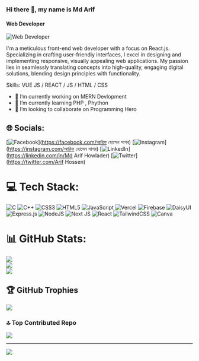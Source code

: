 ### Hi there 👋, my name is Md Arif
#### Web Developer
![Web Developer](https://avatars.githubusercontent.com/u/101608674?v=4)

I'm a meticulous front-end web developer with a focus on React.js. Specializing in crafting user-friendly interfaces, I excel in designing and implementing responsive, visually appealing web applications. My passion lies in seamlessly translating concepts into high-quality, engaging digital solutions, blending design principles with functionality.

Skills: VUE JS / REACT / JS / HTML / CSS

- 🔭 I’m currently working on MERN Devlopment 
- 🌱 I’m currently learning PHP , Phython  
- 👯 I’m looking to collaborate on Programming Hero 



## 🌐 Socials:
[![Facebook](https://img.shields.io/badge/Facebook-%231877F2.svg?logo=Facebook&logoColor=white)](https://facebook.com/আরিফ হোসেন সাগর) [![Instagram](https://img.shields.io/badge/Instagram-%23E4405F.svg?logo=Instagram&logoColor=white)](https://instagram.com/আরিফ হোসেন সাগর) [![LinkedIn](https://img.shields.io/badge/LinkedIn-%230077B5.svg?logo=linkedin&logoColor=white)](https://linkedin.com/in/Md Arif Howlader) [![Twitter](https://img.shields.io/badge/Twitter-%231DA1F2.svg?logo=Twitter&logoColor=white)](https://twitter.com/Arif Hossen) 

# 💻 Tech Stack:
![C](https://img.shields.io/badge/c-%2300599C.svg?style=for-the-badge&logo=c&logoColor=white) ![C++](https://img.shields.io/badge/c++-%2300599C.svg?style=for-the-badge&logo=c%2B%2B&logoColor=white) ![CSS3](https://img.shields.io/badge/css3-%231572B6.svg?style=for-the-badge&logo=css3&logoColor=white) ![HTML5](https://img.shields.io/badge/html5-%23E34F26.svg?style=for-the-badge&logo=html5&logoColor=white) ![JavaScript](https://img.shields.io/badge/javascript-%23323330.svg?style=for-the-badge&logo=javascript&logoColor=%23F7DF1E) ![Vercel](https://img.shields.io/badge/vercel-%23000000.svg?style=for-the-badge&logo=vercel&logoColor=white) ![Firebase](https://img.shields.io/badge/firebase-%23039BE5.svg?style=for-the-badge&logo=firebase) ![DaisyUI](https://img.shields.io/badge/daisyui-5A0EF8?style=for-the-badge&logo=daisyui&logoColor=white) ![Express.js](https://img.shields.io/badge/express.js-%23404d59.svg?style=for-the-badge&logo=express&logoColor=%2361DAFB) ![NodeJS](https://img.shields.io/badge/node.js-6DA55F?style=for-the-badge&logo=node.js&logoColor=white) ![Next JS](https://img.shields.io/badge/Next-black?style=for-the-badge&logo=next.js&logoColor=white) ![React](https://img.shields.io/badge/react-%2320232a.svg?style=for-the-badge&logo=react&logoColor=%2361DAFB) ![TailwindCSS](https://img.shields.io/badge/tailwindcss-%2338B2AC.svg?style=for-the-badge&logo=tailwind-css&logoColor=white) ![Canva](https://img.shields.io/badge/Canva-%2300C4CC.svg?style=for-the-badge&logo=Canva&logoColor=white)
# 📊 GitHub Stats:
![](https://github-readme-stats.vercel.app/api?username=arif1313&theme=radical&hide_border=true&include_all_commits=true&count_private=true)<br/>
![](https://github-readme-streak-stats.herokuapp.com/?user=arif1313&theme=radical&hide_border=true)<br/>
![](https://github-readme-stats.vercel.app/api/top-langs/?username=arif1313&theme=radical&hide_border=true&include_all_commits=true&count_private=true&layout=compact)

## 🏆 GitHub Trophies
![](https://github-profile-trophy.vercel.app/?username=arif1313&theme=radical&no-frame=false&no-bg=true&margin-w=4)

### 🔝 Top Contributed Repo
![](https://github-contributor-stats.vercel.app/api?username=arif1313&limit=5&theme=dark&combine_all_yearly_contributions=true)

---
[![](https://visitcount.itsvg.in/api?id=arif1313&icon=2&color=0)](https://visitcount.itsvg.in)

<!-- Proudly created with GPRM ( https://gprm.itsvg.in ) -->
